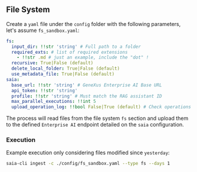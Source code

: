 ## File System

Create a `yaml` file under the `config` folder with the following parameters, let's assume `fs_sandbox.yaml`:

```yaml
fs:
  input_dir: !!str 'string' # Full path to a folder
  required_exts: # list of required extensions
    - !!str .md # just an example, include the "dot" !
  recursive: True|False (default)
  delete_local_folder: True|False (default)
  use_metadata_file: True|False (default)
saia:
  base_url: !!str 'string' # GeneXus Enterprise AI Base URL
  api_token: !!str 'string'
  profile: !!str 'string' # Must match the RAG assistant ID
  max_parallel_executions: !!int 5
  upload_operation_log: !!bool False|True (default) # Check operations LOG for detail if enabled
```

The process will read files from the file system `fs` section and upload them to the defined `Enterprise AI` endpoint detailed on the `saia` configuration.

### Execution

Example execution only considering files modified since `yesterday`:

```bash
saia-cli ingest -c ./config/fs_sandbox.yaml --type fs --days 1
```
